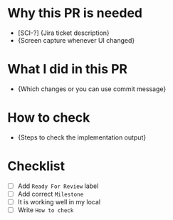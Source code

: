 # Why this PR is needed

- [SCI-?] {Jira ticket description}
- {Screen capture whenever UI changed}

# What I did in this PR

- {Which changes or you can use commit message}

# How to check

- {Steps to check the implementation output}

# Checklist

- [ ] Add `Ready For Review` label
- [ ] Add correct `Milestone`
- [ ] It is working well in my local
- [ ] Write `How to check`
